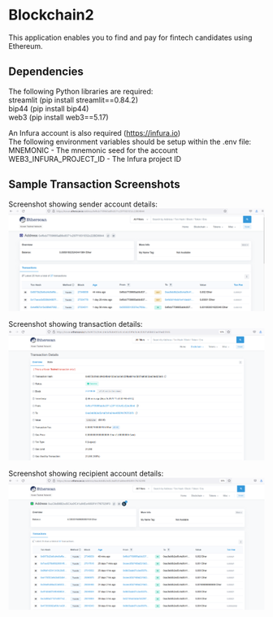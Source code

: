 # Blockchain2

This application enables you to find and pay for fintech candidates using Ethereum.

## Dependencies

The following Python libraries are required:  
streamlit (pip install streamlit==0.84.2)\
bip44 (pip install bip44)\
web3 (pip install web3==5.17)

An Infura account is also required (https://infura.io)\
The following environment variables should be setup within the .env file:\
MNEMONIC - The mnemonic seed for the account\
WEB3_INFURA_PROJECT_ID - The Infura project ID

## Sample Transaction Screenshots

Screenshot showing sender account details:
![](Images/SenderAccountBalHistory.png)

Screenshot showing transaction details:
![](Images/TransactionDetails.png)

Screenshot showing recipient account details:
![](Images/RecipientAccountBalHistory.png)
